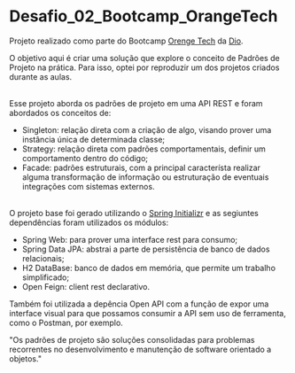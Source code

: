 # Desafio_02_Bootcamp_OrangeTech

Projeto realizado como parte do Bootcamp [Orenge Tech](https://web.dio.me/track/2aeff5aa-bb23-4141-8109-20fa42b58ff7) da [Dio](https://web.dio.me/home).

 O objetivo aqui é criar uma solução que explore o conceito de Padrões de Projeto na prática.
 Para isso, optei por reproduzir um dos projetos criados durante as aulas.
 <br/><br/>
 
 Esse projeto aborda os padrões de projeto em uma API REST e foram abordados os conceitos de:
 - Singleton: relação direta com a criação de algo, visando prover uma instância única de determinada classe;
 - Strategy: relação direta com padrões comportamentais, definir um comportamento dentro do código;
 - Facade: padrões estruturais, com a principal característa realizar alguma 
 transformação de informação ou estruturação de eventuais integrações com sistemas externos.
 <br/><br/>
 
 O projeto base foi gerado utilizando o [Spring Initializr](https://start.spring.io/) e as segiuntes dependências foram utilizados os módulos:
 - Spring Web: para prover uma interface rest para consumo;
 - Spring Data JPA: abstrai a parte de persistência de banco de dados relacionais;
 - H2 DataBase: banco de dados em memória, que permite um trabalho simplificado;
 - Open Feign: client rest declarativo.
 
 Também foi utilizada a depência Open API com a função de expor uma interface visual para que possamos consumir a API 
 sem uso de ferramenta, como o Postman, por exemplo.
 
 "Os padrões de projeto são soluções consolidadas para problemas recorrentes no desenvolvimento e manutenção de software orientado a objetos."
 <br/><br/>
 
 
